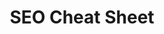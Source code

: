 ---
title: 'SEO Cheat Sheet'
description: 'Sorted list of SEO best practices'
link: 'https://seo-cheat-sheet.9elements.com/'
imageURL: 'https://res.cloudinary.com/dc6mrv5cb/image/upload/v1750411876/personal-resources/cheatsheets/https___seo_cheat_sheet_9elements_com__recorte_kbokqy.jpg'
---